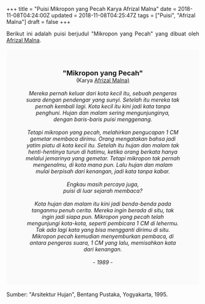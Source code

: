 +++
title = "Puisi Mikropon yang Pecah Karya Afrizal Malna"
date = 2018-11-08T04:24:00Z
updated = 2018-11-08T04:25:47Z
tags = ["Puisi", "Afrizal Malna"]
draft = false
+++

<div dir="ltr" style="text-align: left;" trbidi="on"><div style="text-align: justify;">Berikut ini adalah puisi berjudul "Mikropon yang Pecah" yang dibuat oleh <a href="https://ensiklopedia.kemdikbud.go.id/sastra/artikel/Afrizal_Malna" target="_blank">Afrizal Malna</a>. </div><br /><div style="background: #FAFAFA; font-size: 14px; height: auto; margin: 0 auto; padding: 50px; text-align: center; width: auto;"><span style="font-size: 18px;"><b>"Mikropon yang Pecah"</b></span><br />(Karya <a href="https://www.sekata.web.id/tags/afrizal-malna" target="_blank">Afrizal Malna)</a> <br /><br /><i>Mereka pernah keluar dari kota kecil itu, sebuah pengeras suara dengan pendengar yang sunyi. Setelah itu mereka tak pernah kembali lagi. Kota kecil itu kini jadi kata tanpa penghuni. Hujan dan malam sering mengunjunginya, dengan baris-baris puisi menggenang.</i><br /><br /><i>Tetapi mikropon yang pecah, melahirkan pengucapan 1 CM gemetar membaca dirimu.  Orang mengatakan bahsa jadi yatim piatu di kota kecil itu. Setelah itu hujan dan malam tak henti-hentinya turun di hatimu, ketika orang berkata hanya melalui jemarinya yang gemetar. Tetapi mikropon tak pernah mengenalmu, di kota mana pun. Lalu hujan dan malam mulai berpisah dari kenangan, jadi kata tanpa kabar.</i><br /><br /><i>Engkau masih percaya juga,</i><br /><i>puisi di luar sejarah membaca?</i><br /><br /><i>Kota hujan dan malam itu kini jadi benda-benda pada tanganmu penuh cerita. Mereka ingin berada di situ, tak ingin jadi siapa pun. Mikropon yang pecah telah mengunjungi kota-kota, seperti pembicara 1 CM di lehermu. Tak ada lagi kata yang bisa mengganti dirimu di situ. Mikropon pecah kemudian menyemburkan pembaca, di antara pengeras suara, 1 CM yang lalu, memisahkan kata dari kenangan.</i><br /><br /><i>- 1989 -</i></div><div style="text-align: justify;"><br /></div><div style="text-align: justify;">Sumber: "Arsitektur Hujan", Bentang Pustaka, Yogyakarta, 1995.</div></div>
